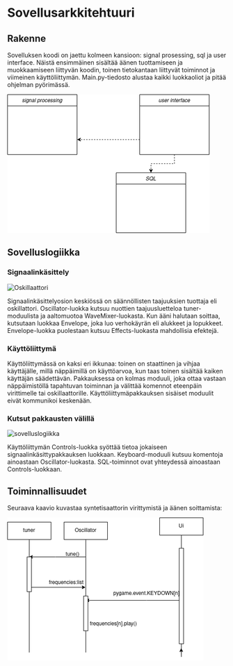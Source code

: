# Sovellusarkkitehtuuri

## Rakenne

Sovelluksen koodi on jaettu kolmeen kansioon: signal prosessing, sql ja user interface. Näistä ensimmäinen sisältää äänen tuottamiseen ja muokkaamiseen liittyvän koodin, toinen tietokantaan liittyvät toiminnot ja viimeinen käyttöliittymän. Main.py-tiedosto alustaa kaikki luokkaoliot ja pitää ohjelman pyörimässä.

![Pakkausrakenne](./kuvat/pakkauskaavio.png)

## Sovelluslogiikka

### Signaalinkäsittely

![Oskillaattori](.kuvat/DSP.png)

Signaalinkäsittelyosion keskiössä on säännöllisten taajuuksien tuottaja eli oskillattori. Oscillator-luokka kutsuu nuottien taajuusluetteloa tuner-moduulista ja aaltomuotoa WaveMixer-luokasta. Kun ääni halutaan soittaa, kutsutaan luokkaa Envelope, joka luo verhokäyrän eli alukkeet ja lopukkeet. Envelope-luokka puolestaan kutsuu Effects-luokasta mahdollisia efektejä.

### Käyttöliittymä

Käyttöliittymässä on kaksi eri ikkunaa: toinen on staattinen ja vihjaa käyttäjälle, millä näppäimillä on käyttöarvoa, kun taas toinen sisältää kaiken käyttäjän säädettävän. Pakkauksessa on kolmas moduuli, joka ottaa vastaan näppäimistöllä tapahtuvan toiminnan ja välittää komennot eteenpäin virittimelle tai oskillaattorille. Käyttöliittymäpakkauksen sisäiset moduulit eivät kommunikoi keskenään.

### Kutsut pakkausten välillä

![sovelluslogiikka](.kuvat/sovelluslogiikka.png)

Käyttöliittymän Controls-luokka syöttää tietoa jokaiseen signaalinkäsittypakkauksen luokkaan. Keyboard-moduuli kutsuu komentoja ainoastaan Oscillator-luokasta. SQL-toiminnot ovat yhteydessä ainoastaan Controls-luokkaan.

## Toiminnallisuudet

Seuraava kaavio kuvastaa syntetisaattorin virittymistä ja äänen soittamista:

![sekvenssikaavio](./kuvat/sequence_map.png)
